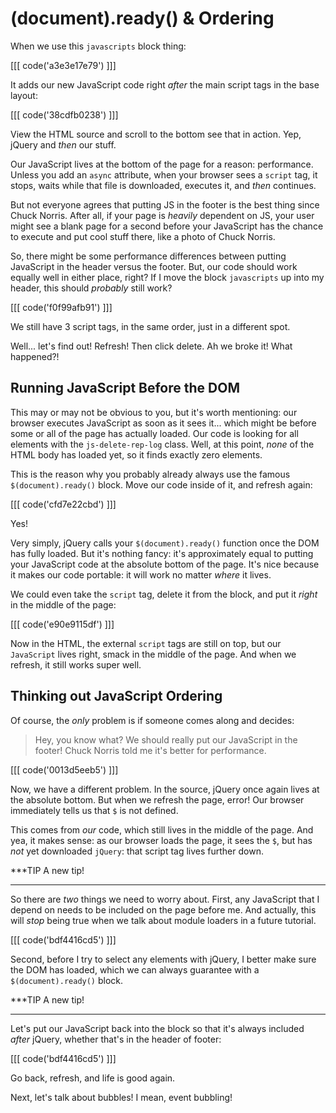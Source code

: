 # (document).ready() & Ordering

When we use this `javascripts` block thing:

[[[ code('a3e3e17e79') ]]]

It adds our new JavaScript code right *after* the main script tags in the base layout:

[[[ code('38cdfb0238') ]]]

View the HTML source and scroll to the bottom see that in action. Yep, jQuery and *then*
our stuff.

Our JavaScript lives at the bottom of the page for a reason: performance. Unless you
add an `async` attribute, when your browser sees a `script` tag, it stops, waits
while that file is downloaded, executes it, and *then* continues.

But not everyone agrees that putting JS in the footer is the best thing since Chuck
Norris. After all, if your page is *heavily* dependent on JS, your user might see
a blank page for a second before your JavaScript has the chance to execute and put
cool stuff there, like a photo of Chuck Norris.

So, there might be some performance differences between putting JavaScript in the
header versus the footer. But, our code should work equally well in either place, right?
If I move the block `javascripts` up into my header, this should *probably* still
work?

[[[ code('f0f99afb91') ]]]

We still have 3 script tags, in the same order, just in a different spot.

Well... let's find out! Refresh! Then click delete. Ah we broke it! What happened?!

## Running JavaScript Before the DOM

This may or may not be obvious to you, but it's worth mentioning: our browser executes
JavaScript as soon as it sees it... which might be before some or all of the page has
actually loaded. Our code is looking for all elements with the `js-delete-rep-log`
class. Well, at this point, *none* of the HTML body has loaded yet, so it finds
exactly zero elements.

This is the reason why you probably already always use the famous `$(document).ready()`
block. Move our code inside of it, and refresh again:

[[[ code('cfd7e22cbd') ]]]

Yes!

Very simply, jQuery calls your `$(document).ready()` function once the DOM has fully
loaded. But it's nothing fancy: it's approximately equal to putting your JavaScript
code at the absolute bottom of the page. It's nice because it makes our code portable:
it will work no matter *where* it lives.

We could even take the `script` tag, delete it from the block, and put it *right*
in the middle of the page:

[[[ code('e90e9115df') ]]]

Now in the HTML, the external `script` tags are still on top, but our `JavaScript`
lives right, smack in the middle of the page. And when we refresh, it still works
super well.

## Thinking out JavaScript Ordering

Of course, the *only* problem is if someone comes along and decides:

> Hey, you know what? We should really put our JavaScript in the footer! Chuck
> Norris told me it's better for performance.

[[[ code('0013d5eeb5') ]]]

Now, we have a different problem. In the source, jQuery once again lives at the
absolute bottom. But when we refresh the page, error! Our browser immediately tells
us that `$` is not defined.

This comes from *our* code, which still lives in the middle of the page. And yea,
it makes sense: as our browser loads the page, it sees the `$`, but has *not* yet
downloaded `jQuery`: that script tag lives further down.

***TIP
A new tip!
***

So there are *two* things we need to worry about. First, any JavaScript that I depend
on needs to be included on the page before me. And actually, this will *stop* being
true when we talk about module loaders in a future tutorial.

[[[ code('bdf4416cd5') ]]]

Second, before I try to select any elements with jQuery, I better make sure the DOM
has loaded, which we can always guarantee with a `$(document).ready()` block.

***TIP
A new tip!
***

Let's put our JavaScript back into the block so that it's always included *after*
jQuery, whether that's in the header of footer:

[[[ code('bdf4416cd5') ]]]

Go back, refresh, and life is good again.

Next, let's talk about bubbles! I mean, event bubbling!

